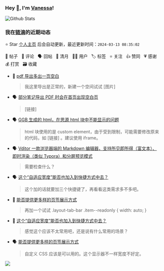 ### Hey 👋, I'm [Vanessa](http://vanessa.b3log.org/)!

![Github Stats](https://github-readme-stats.vercel.app/api?username=Vanessa219&show_icons=true)

<!--events start -->

### 我在[链滴](https://ld246.com)的近期动态

⭐️ Star [个人主页](https://github.com/Vanessa219/Vanessa219) 后会自动更新，最近更新时间：`2024-03-13 08:35:02`

📝 帖子 &nbsp; 💬 评论 &nbsp; 🗣 回帖 &nbsp; 🌙 清月 &nbsp; 👨‍💻 用户 &nbsp; 🏷️ 标签 &nbsp; ⭐️ 关注 &nbsp; 👍 赞同 &nbsp; 💗 感谢 &nbsp; 💰 打赏 &nbsp; 🗃 收藏

* 💬 [pdf 导出多出一页空白](https://ld246.com/article/1710248637970/comment/1710261419147#comments)

  > 我这里导出是正常的，新建一个空间试试 [图片]
* 🗣 [部分笔记导出 PDF 时会在首页出现空白页](https://ld246.com/article/1710208905420/comment/1710214938714#comments)

  > [链接]
* 🗣 [GGB 生成的 html，在思源 html 块中不能显示的问题](https://ld246.com/article/1710230461326/comment/1710257785718#comments)

  > html 块使用的是 custom element，由于受到限制，可能需要修改原来的代码，如 [链接] 。建议使用 iframe。
* 🗣 [Vditor 一款浏览器端的 Markdown 编辑器，支持所见即所得（富文本）、即时渲染（类似 Typora）和分屏预览模式](https://ld246.com/article/1549638745630/comment/1710230208101#comments)

  > 需要检查什么？
* 🗣 [这个“自适应宽度”能否也加入到快捷方式中去？](https://ld246.com/article/1710121826547/comment/1710145339912#comments)

  > 这个加的话就要加三个快捷键了，再看看这类需求多不多吧。
* 💬 [能否提供更多样的页签展示方式](https://ld246.com/article/1710075775775/comment/1710169096424#comments)

  > 再加一个试试 .layout-tab-bar .item--readonly { width: auto; }
* 💬 [这个“自适应宽度”能否也加入到快捷方式中去？](https://ld246.com/article/1710121826547/comment/1710144809696#comments)

  > 感觉这个应该不太常用吧，还是说有什么常用的场景？
* 🗣 [能否提供更多样的页签展示方式](https://ld246.com/article/1710075775775/comment/1710131303353#comments)

  > 自定义 CSS 应该是可以用的。这个显示器不一样宽度不好定。


<!--events end -->

<a title="Hits" target="_blank" href="https://github.com/Vanessa219/Vanessa219"><img src="https://hits.b3log.org/Vanessa219/Vanessa219.svg"></a>
